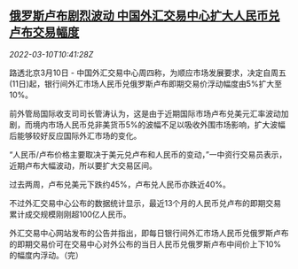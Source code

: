 <!--1646910063000-->
[俄罗斯卢布剧烈波动 中国外汇交易中心扩大人民币兑卢布交易幅度](https://cn.reuters.com/article/russian-rouble-fluctuations-china-yuan-0-idCNKBS2L7148)
------

<div><i>2022-03-10T10:41:28Z</i></div><p>路透北京3月10日 - 中国外汇交易中心周四称，为顺应市场发展要求，决定自周五(11日)起，银行间外汇市场人民币兑俄罗斯卢布即期交易价浮动幅度由5%扩大至10%。</p><p>前外管局国际收支司司长管涛认为，这是由于近期国际市场卢布兑美元汇率波动加剧，而境内市场人民币兑非美货币5%的波幅不足以吸收外围市场影响，扩大波幅后能够较好反应国际外汇市场的变化。</p><p>“人民币/卢布价格主要取决于美元兑卢布和人民币的变动，”一中资行交易员表示，近期卢布大幅波动，所以要扩大交易区间。</p><p>过去两周，卢布兑美元下跌约45%，卢布兑人民币亦跌近40%。</p><p>不过外汇交易中心公布的数据统计显示，最近13个月的人民币兑卢布的即期交易累计成交规模刚刚超100亿人民币。</p><p>外汇交易中心网站发布的公告并指出，即每日银行间外汇市场人民币兑俄罗斯卢布的即期交易价可在交易中心对外公布的当日人民币兑俄罗斯卢布中间价上下10%的幅度内浮动。（完）</p>
